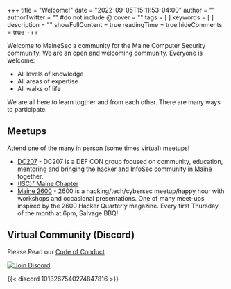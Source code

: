 +++
title = "Welcome!"
date = "2022-09-05T15:11:53-04:00"
author = ""
authorTwitter = "" #do not include @
cover = ""
tags = [ ]
keywords = [ ]
description = ""
showFullContent = true
readingTime = true
hideComments = true
+++

Welcome to MaineSec a community for the Maine Computer Security community. We are an open and welcoming community. Everyone is welcome:
* All levels of knowledge
* All areas of expertise
* All walks of life

We are all here to learn togther and from each other. There are many ways to participate.

## Meetups
Attend one of the many in person (some times virtual) meetups!

* [DC207](https://dc207.org) - DC207 is a DEF CON group focused on community, education, mentoring and bringing the hacker and InfoSec community in Maine together.
* [(ISC)² Maine Chapter](https://www.linkedin.com/groups/4087670/)
* [Maine 2600](https://twitter.com/maine2600) - 2600 is a hacking/tech/cybersec meetup/happy hour with workshops and occasional presentations. One of many meet-ups inspired by the 2600 Hacker Quarterly magazine. Every first Thursday of the month at 6pm, Salvage BBQ!


## Virtual Community (Discord)

Please Read our [Code of Conduct](coc.mainesec.org)


[![Join Discord](posts/join-us-on-discord.png)](http://discord.mainesec.org)

{{< discord 1013267540274847816 >}}
